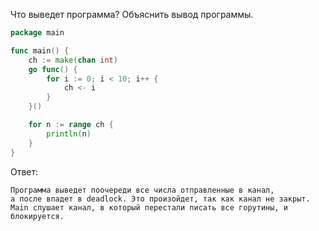Что выведет программа? Объяснить вывод программы.

```go
package main

func main() {
	ch := make(chan int)
	go func() {
		for i := 0; i < 10; i++ {
			ch <- i
		}
	}()

	for n := range ch {
		println(n)
	}
}
```

Ответ:
```
Программа выведет поочереди все числа отправленные в канал, 
а после впадет в deadlock. Это произойдет, так как канал не закрыт. 
Main слушает канал, в который перестали писать все горутины, и блокируется.
```